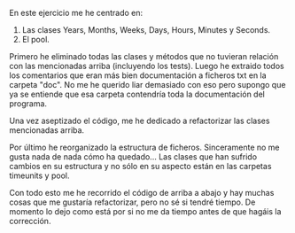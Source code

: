 En este ejercicio me he centrado en:
1. Las clases Years, Months, Weeks, Days, Hours, Minutes y Seconds.
2. El pool.

Primero he eliminado todas las clases y métodos que no tuvieran relación con las mencionadas arriba (incluyendo los tests).
Luego he extraido todos los comentarios que eran más bien documentación a ficheros txt en la carpeta "doc". No me he querido liar demasiado con eso pero supongo que ya se entiende que esa carpeta contendría toda la documentación del programa.

Una vez aseptizado el código, me he dedicado a refactorizar las clases mencionadas arriba.

Por último he reorganizado la estructura de ficheros. Sinceramente no me gusta nada de nada cómo ha quedado... Las clases que han sufrido cambios en su estructura y no sólo en su aspecto están en las carpetas timeunits y pool.

Con todo esto me he recorrido el código de arriba a abajo y hay muchas cosas que me gustaría refactorizar, pero no sé si tendré tiempo. De momento lo dejo como está por si no me da tiempo antes de que hagáis la corrección.
